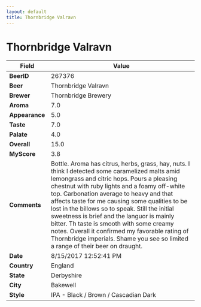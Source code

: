 ```yaml
---
layout: default
title: Thornbridge Valravn
---
```


# Thornbridge Valravn

| Field         | Value     |
|---------------|-----------|
| **BeerID** | 267376 |
| **Beer** | Thornbridge Valravn |
| **Brewer** | Thornbridge Brewery |
| **Aroma** | 7.0 |
| **Appearance** | 5.0 |
| **Taste** | 7.0 |
| **Palate** | 4.0 |
| **Overall** | 15.0 |
| **MyScore** | 3.8 |
| **Comments** | Bottle. Aroma has citrus, herbs, grass, hay, nuts. I think I detected some caramelized malts amid lemongrass and citric hops. Pours a pleasing chestnut with ruby lights and a foamy off-white top. Carbonation average to heavy and that affects taste for me causing some qualities to be lost in the billows so to speak. Still the initial sweetness is brief and the languor is mainly bitter. Th taste is smooth with some creamy notes. Overall it confirmed my favorable rating of Thornbridge imperials. Shame you see so limited a range of their beer on draught. |
| **Date** | 8/15/2017 12:52:41 PM |
| **Country** | England |
| **State** | Derbyshire |
| **City** | Bakewell |
| **Style** | IPA - Black / Brown / Cascadian Dark |
